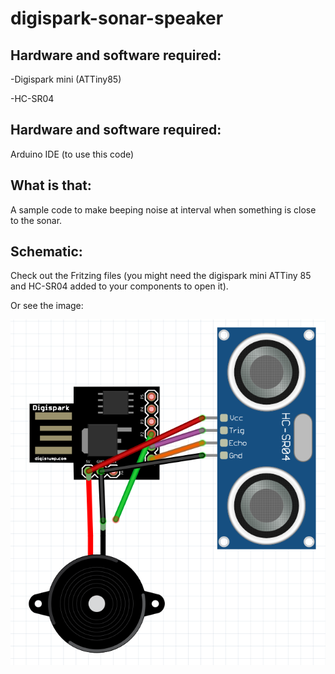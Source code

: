 # digispark-sonar-speaker

## Hardware and software required:

-Digispark mini (ATTiny85)

-HC-SR04

## Hardware and software required:

Arduino IDE (to use this code)

## What is that:

A sample code to make beeping noise at interval when something is close to the sonar.

## Schematic:

Check out the Fritzing files (you might need the digispark mini ATTiny 85 and HC-SR04 added to your components to open it).

Or see the image:

![Screenshot](sch_png.PNG)